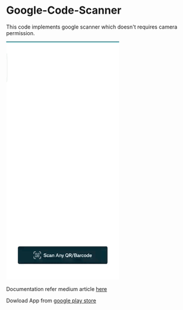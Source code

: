 # Google-Code-Scanner

This code implements google scanner which doesn't requires camera permission.

![alt text](https://github.com/Kukki967/Google-Code-Scanner/blob/main/demo/app%20demo.gif)


Documentation refer medium article [here](https://medium.com/@shraddhatongya97/google-code-scanner-cc7968d6bbbf)

Dowload App from [google play store](https://play.google.com/store/apps/details?id=com.groot.googlecodescanner&hl=en-US&ah=w9Q5_OhCJC3lN_uAYdV87z3B6Y8)
